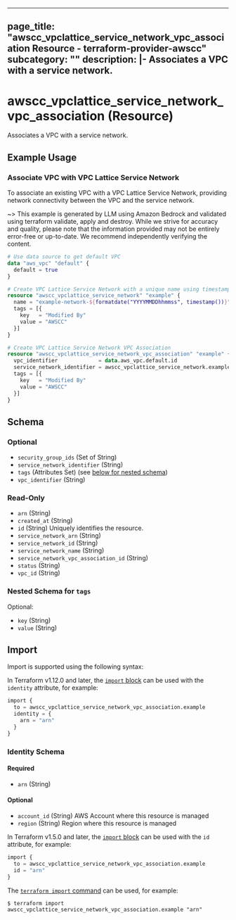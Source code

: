 
---
page_title: "awscc_vpclattice_service_network_vpc_association Resource - terraform-provider-awscc"
subcategory: ""
description: |-
  Associates a VPC with a service network.
---

# awscc_vpclattice_service_network_vpc_association (Resource)

Associates a VPC with a service network.

## Example Usage

### Associate VPC with VPC Lattice Service Network

To associate an existing VPC with a VPC Lattice Service Network, providing network connectivity between the VPC and the service network.

~> This example is generated by LLM using Amazon Bedrock and validated using terraform validate, apply and destroy. While we strive for accuracy and quality, please note that the information provided may not be entirely error-free or up-to-date. We recommend independently verifying the content.

```terraform
# Use data source to get default VPC
data "aws_vpc" "default" {
  default = true
}

# Create VPC Lattice Service Network with a unique name using timestamp
resource "awscc_vpclattice_service_network" "example" {
  name = "example-network-${formatdate("YYYYMMDDhhmmss", timestamp())}"
  tags = [{
    key   = "Modified By"
    value = "AWSCC"
  }]
}

# Create VPC Lattice Service Network VPC Association
resource "awscc_vpclattice_service_network_vpc_association" "example" {
  vpc_identifier             = data.aws_vpc.default.id
  service_network_identifier = awscc_vpclattice_service_network.example.id
  tags = [{
    key   = "Modified By"
    value = "AWSCC"
  }]
}
```

<!-- schema generated by tfplugindocs -->
## Schema

### Optional

- `security_group_ids` (Set of String)
- `service_network_identifier` (String)
- `tags` (Attributes Set) (see [below for nested schema](#nestedatt--tags))
- `vpc_identifier` (String)

### Read-Only

- `arn` (String)
- `created_at` (String)
- `id` (String) Uniquely identifies the resource.
- `service_network_arn` (String)
- `service_network_id` (String)
- `service_network_name` (String)
- `service_network_vpc_association_id` (String)
- `status` (String)
- `vpc_id` (String)

<a id="nestedatt--tags"></a>
### Nested Schema for `tags`

Optional:

- `key` (String)
- `value` (String)

## Import

Import is supported using the following syntax:

In Terraform v1.12.0 and later, the [`import` block](https://developer.hashicorp.com/terraform/language/import) can be used with the `identity` attribute, for example:

```terraform
import {
  to = awscc_vpclattice_service_network_vpc_association.example
  identity = {
    arn = "arn"
  }
}
```

<!-- schema generated by tfplugindocs -->
### Identity Schema

#### Required

- `arn` (String)

#### Optional

- `account_id` (String) AWS Account where this resource is managed
- `region` (String) Region where this resource is managed

In Terraform v1.5.0 and later, the [`import` block](https://developer.hashicorp.com/terraform/language/import) can be used with the `id` attribute, for example:

```terraform
import {
  to = awscc_vpclattice_service_network_vpc_association.example
  id = "arn"
}
```

The [`terraform import` command](https://developer.hashicorp.com/terraform/cli/commands/import) can be used, for example:

```shell
$ terraform import awscc_vpclattice_service_network_vpc_association.example "arn"
```
